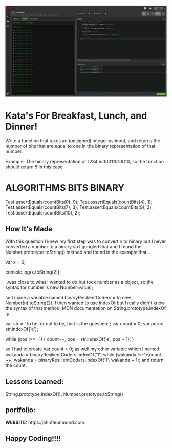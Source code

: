 ![Codewars](img/bitCounting.png)

# Kata's For Breakfast, Lunch, and Dinner!
Write a function that takes an (unsigned) integer as input, and returns the number of bits that are equal to one in the binary representation of that number.

Example: The binary representation of 1234 is 10011010010, so the function should return 5 in this case

# ALGORITHMS BITS  BINARY

Test.assertEquals(countBits(0), 0);
Test.assertEquals(countBits(4), 1);
Test.assertEquals(countBits(7), 3);
Test.assertEquals(countBits(9), 2);
Test.assertEquals(countBits(10), 2);

## How It's Made
With this question I knew my first step was to convert n to binary but I never converted a number to a binary so I googled that and I found the Number.prototype.toString() method and found in the example that ..

var x = 6;

console.log(x.toString(2));      

..was close to what I wanted to do but took number as a object, so the syntax for number is new Number(value);

so I made a variable named binaryResilientCoders = to new Number(n).toString(2); I then wanted to use indexOf but I really didn't know the syntax of that method. MDN documentation on String.prototype.indexOf is

var str = 'To be, or not to be, that is the question.';
var count = 0;
var pos = str.indexOf('e');

while (pos !== -1) {
  count++;
  pos = str.indexOf('e', pos + 1);
}

 so I had to create Var count = 0; as well my other variable which I named wakanda = binaryResilientCoders.indexOf('1') while (wakanda !=-1){count ++; wakanda = binaryResilientCoders.indexOf('1', wakanda + 1); and return the count.

## Lessons Learned:
String.prototype.indexOf(), Number.prototype.toString() .

## portfolio:

**WEBSITE:** https:/johnfleurimond.com



## Happy Coding!!!!
